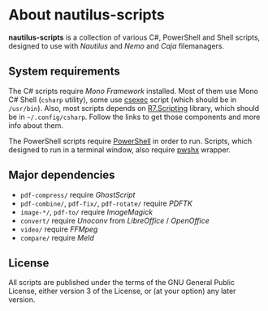 # About nautilus-scripts

**nautilus-scripts** is a collection of various C#, PowerShell and Shell scripts, designed to use with *Nautilus* and *Nemo* and *Caja* filemanagers.

## System requirements

The C# scripts require *Mono Framework* installed. Most of them use Mono C# Shell (`csharp` utility), some use [csexec](https://github.com/roman-yagodin/csexec) script (which should be in `/usr/bin`). Also, most scripts depends on [R7.Scripting](https://github.com/roman-yagodin/R7.Scripting) library, which  should be in `~/.config/csharp`. Follow the links to get those components and more info about them.

The PowerShell scripts require [PowerShell](https://github.com/PowerShell/PowerShell) in order to run. Scripts,
which designed to run in a terminal window, also require [pwshx](https://github.com/roman-yagodin/pwshx) wrapper. 

## Major dependencies

- `pdf-compress/` require *GhostScript*
- `pdf-combine/`, `pdf-fix/`, `pdf-rotate/` require *PDFTK*
- `image-*/`, `pdf-to/` require *ImageMagick*
- `convert/` require *Unoconv* from *LibreOffice* / *OpenOffice* 
- `video/` require *FFMpeg*
- `compare/` require *Meld*

## License

All scripts are published under the terms of the GNU General Public License, either version 3 of the License, or (at your option) any later version.
